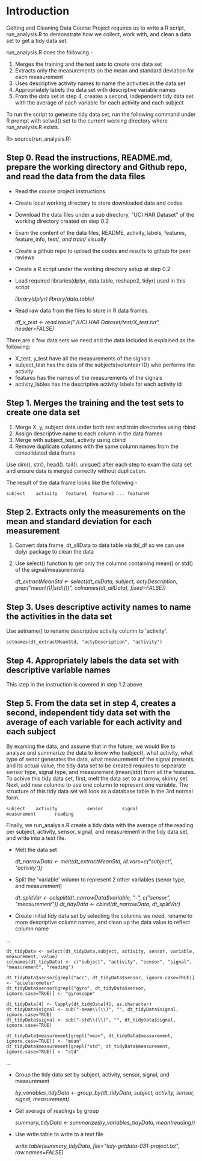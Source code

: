# **Introduction**

Getting and Cleaning Data Course Project requires us to write a R script, run_analysis.R to demonstrate how we collect, work with, and clean a data set to get a tidy data set. 

run_analysis.R does the following -

1. Merges the training and the test sets to create one data set
2. Extracts only the measurements on the mean and standard deviation for each measurement
3. Uses descriptive activity names to name the activities in the data set
4. Appropriately labels the data set with descriptive variable names
5. From the data set in step 4, creates a second, independent tidy data set with the average of each variable for each activity and each subject

To run the script to generate tidy data set, run the following command under R prompt with setwd() set to the current working directory where run_analysis.R exists.

R> source(run_analysis.R)

## **Step 0. Read the instructions, README.md, prepare the working directory and Github repo, and read the data from the data files**

* Read the course project instructions
* Create local working directory to store downloaded data and codes
* Download the data files under a sub directory, "UCI HAR Dataset" of the working directory created on step 0.2
* Exam the content of the data files, README, activity_labels, features, feature_info, test/*, and train/* visually
* Create a github repo to upload the codes and results to github for peer reviews
* Create a R script under the working directory setup at step 0.2
* Load required libraries(dplyr, data.table, reshape2, tidyr) used in this script


    _library(dplyr)_
    _library(data.table)_
   


* Read raw data from the files to store in R data frames. 

    _df_x_test <- read.table("./UCI HAR Dataset/test/X_test.txt", header=FALSE)_

There are a few data sets we need and the data included is explained as the following:
* X_test, y_test have all the measurements of the signals
* subject_test has the data of the subjects(volunteer ID) who performs the activity
* features has the names of the measurements of the signals
* activity_lables has the descriptive activity labels for each activity id

## **Step 1. Merges the training and the test sets to create one data set**

1. Merge X, y, subject data under both test and train directories using rbind
2. Assign descriptive name to each column in the data frames
3. Merge with subject_test, activity using cbind
4. Remove duplicate columns with the same column names from the consolidated data frame

Use dim(), str(), head(). tail(). unique() after each step to exam the data set and ensure data is merged correctly without duplication.

The result of the data frame looks like the following -

    subject    activity   feature1  feature2 ... featureN

## **Step 2. Extracts only the measurements on the mean and standard deviation for each measurement**

1. Convert data frame, dt_allData to data table via tbl_df so we can use dplyr package to clean the data
2. Use select() function to get only the columns containing mean() or std() of the signal/measurements

    _dt_extractMeanStd <- select(dt_allData, subject, actyDescription, grep("mean\\(\\)|std\\(\\)", colnames(dt_allData), fixed=FALSE))_

## **Step 3. Uses descriptive activity names to name the activities in the data set**

Use setname() to rename descriptive activity column to 'activity'.

    setnames(dt_extractMeanStd, "actyDescription", "activity")


## **Step 4. Appropriately labels the data set with descriptive variable names**

This step in the instruction is covered in step 1.2 above

## **Step 5. From the data set in step 4, creates a second, independent tidy data set with the average of each variable for each activity and each subject**

By examing the data, and assume that in the future, we would like to analyze and summarize the data to know who (subject), what activity,  what type of senor generates the data, what measurement of the signal presents, and its actual value, the tidy data set to be created requires to sepearate sensor type, signal type, and measurement (mean/std) from all the features. To achive this tidy data set, first, melt the data set to a narrow, skinny set. Next, add new columns to use one column to represent one variable.  The structure of this tidy data set will look as a database table in the 3rd normal form.

    subject    activity           sensor       signal             measurement       reading

Finally, we run_analysis.R create a tidy data with the average of the reading per subject, activity, sensor, signal, and measurement in the tidy data set, and write into a text file.

* Melt the data set

    _dt_narrowData <- melt(dt_extractMeanStd, id.vars=c("subject", "activity"))_

* Split the 'variable' volumn to represent 2 other variables (senor type, and measurement)

    _dt_splitVar <- colsplit(dt_narrowData$variable, "-", c("sensor", "measurement"))_
    _dt_tidyData <- cbind(dt_narrowData, dt_splitVar)_

* Create initial tidy data set by selecting the columns we need, rename to more descriptive column names, and clean up the data value to reflect column name

...
    
    dt_tidyData <- select(dt_tidyData,subject, activity, sensor, variable, measurement, value)
    colnames(dt_tidyData) <- c("subject", "activity", "sensor", "signal", "measurement", "reading")

    dt_tidyData$sensor[grepl("acc", dt_tidyData$sensor, ignore.case=TRUE)] <- "accelerometer"
    dt_tidyData$sensor[grepl("gyro", dt_tidyData$sensor, ignore.case=TRUE)] <- "gyroscope"

    dt_tidyData[4] <- lapply(dt_tidyData[4], as.character)
    dt_tidyData$signal <- sub("-mean\\(\\)", "", dt_tidyData$signal, ignore.case=TRUE)
    dt_tidyData$signal <- sub("-std\\(\\)", "", dt_tidyData$signal, ignore.case=TRUE)

    dt_tidyData$measurement[grepl("mean", dt_tidyData$measurement, ignore.case=TRUE)] <- "mean"
    dt_tidyData$measurement[grepl("std", dt_tidyData$measurement, ignore.case=TRUE)] <- "std"
...

* Group the tidy data set by subject, activity, sensor, signal, and measurement

	_by_variables_tidyData <- group_by(dt_tidyData, subject, activity, sensor, signal, measurement)_

* Get average of readings by group

	_summary_tidyData <- summarize(by_variables_tidyData, mean(reading))_

* Use write.table to write to a text file

	_write.table(summary_tidyData, file="tidy-getdata-031-project.txt", row.names=FALSE)_


